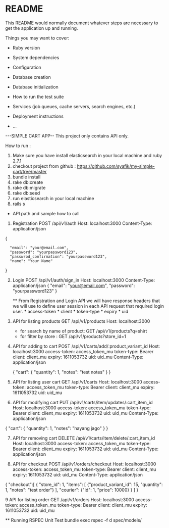 # README

This README would normally document whatever steps are necessary to get the
application up and running.

Things you may want to cover:

* Ruby version

* System dependencies

* Configuration

* Database creation

* Database initialization

* How to run the test suite

* Services (job queues, cache servers, search engines, etc.)

* Deployment instructions

* ...

---SIMPLE CART APP--
This project only contains API only.

How to run :
1. Make sure you have install elasticsearch in your local machine and ruby 2.7.1
2. checkout project from github : https://github.com/syafik/my-simple-cart/tree/master
3. bundle install
4. rake db:create
5. rake db:migrate
6. rake db:seed
7. run elasticsearch in your local machine
8. rails s

* API path and sample how to call
1. Registration
  POST /api/v1/auth
  Host: localhost:3000
  Content-Type: application/json

  { 
      
      "email": "your@email.com",
      "password": "yourpassword123",
      "passwrod_confirmation": "yourpassword123",
      "name": "Your Name"
  }

2. Login
    POST /api/v1/auth/sign_in
    Host: localhost:3000
    Content-Type: application/json
    {
        "email": "your@email.com",
        "password": "yourpassword123"
    }

    ** From Registration and Login API we will have response headers that we will use to define user session in each API request that required login user.
       * access-token
       * client
       * token-type
       * expiry
       * uid
3. API for listing products
   GET /api/v1/products
   Host: localhost:3000
   * for search by name of product: 
     GET /api/v1/products?q=shirt
   * for filter by store : 
     GET /api/v1/products?store_id=1

4. API for adding to cart
    POST /api/v1/carts/add/:product_variant_id
    Host: localhost:3000
    access-token: access_token_mu
    token-type: Bearer
    client: client_mu
    expiry: 1611053732
    uid: uid_mu
    Content-Type: application/json

    {
        "cart": {
            "quantity": 1,
            "notes": "test notes"
        }
    }

5. API for listing user cart
   GET /api/v1/carts
   Host: localhost:3000
   access-token: access_token_mu
   token-type: Bearer
   client: client_mu
   expiry: 1611053732
   uid: uid_mu

6. API for modifying cart
  PUT /api/v1/carts/item/updates/:cart_item_id
  Host: localhost:3000
  access-token: access_token_mu
  token-type: Bearer
  client: client_mu
  expiry: 1611053732
  uid: uid_mu
  Content-Type: application/json

  {
      "cart": {
          "quantity": 1,
          "notes": "hayang jago"
      }
  }

7. API for removing cart
  DELETE /api/v1/carts/item/delete/:cart_item_id
  Host: localhost:3000
  access-token: access_token_mu
  token-type: Bearer
  client: client_mu
  expiry: 1611053732
  uid: uid_mu
  Content-Type: application/json

8. API for checkout
  POST /api/v1/orders/checkout
  Host: localhost:3000
  access-token: access_token_mu
  token-type: Bearer
  client: client_mu
  expiry: 1611053732
  uid: uid_mu
  Content-Type: application/json

  {
    "checkout":[
        {
          "store_id": 1, 
          "items": [
              {"product_variant_id": 15, "quantity": 1, "notes": "test order"}
          ], 
          "courier": {"id": 1, "price": 10000}
        }
      ]
  } 

9 API for listing order
  GET /api/v1/orders 
  Host: localhost:3000
  access-token: access_token_mu
  token-type: Bearer
  client: client_mu
  expiry: 1611053732
  uid: uid_mu

** Running RSPEC Unit Test
bundle exec rspec -f d  spec/models/